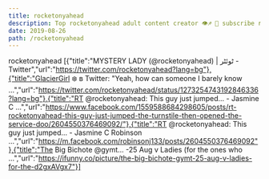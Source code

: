 ```yaml
---
title: rocketonyahead
description: Top rocketonyahead adult content creator 👁♐️ 👑 subscribe rocketonyahead to my porn site below IG rocketonyahead
date: 2019-08-26
path: /rocketonyahead
---
```


rocketonyahead
[{"title":"MYSTERY LADY (@rocketonyahead) | ٹوئٹر - Twitter","url":"https://twitter.com/rocketonyahead?lang=bg"},{"title":"GlacierGirl ❄️ в Twitter: \"Yeah, how can someone I barely know ...","url":"https://twitter.com/rocketonyahead/status/1273254743192846336?lang=bg"},{"title":"RT @rocketonyahead: This guy just jumped... - Jasmine C ...","url":"https://www.facebook.com/1559588684298605/posts/rt-rocketonyahead-this-guy-just-jumped-the-turnstile-then-opened-the-service-doo/2604550376469092/"},{"title":"RT @rocketonyahead: This guy just jumped... - Jasmine C Robinson ...","url":"https://m.facebook.com/robinsonj133/posts/2604550376469092"},{"title":"The Big Bichote @gymt... -25 Aug v Ladies (for the ones who ...","url":"https://ifunny.co/picture/the-big-bichote-gymt-25-aug-v-ladies-for-the-d2gxAVgx7"}]

